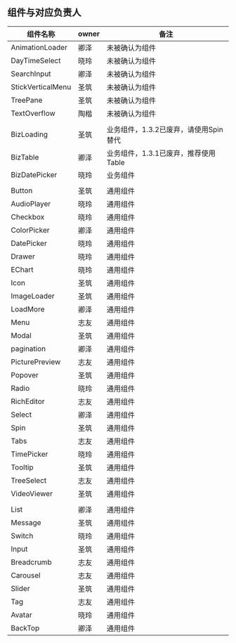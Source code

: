 ## 组件与对应负责人

|         组件名称            |    owner   |    备注     |
|            ---             |    ---    |    ---      |
|    AnimationLoader         |    卿泽    | 未被确认为组件 |
|    DayTimeSelect           |    晓玲    | 未被确认为组件 |
|    SearchInput             |    卿泽    | 未被确认为组件 |
|    StickVerticalMenu       |    圣筑    | 未被确认为组件 |
|    TreePane                |    圣筑    | 未被确认为组件 |
|    TextOverflow            |    陶楷    | 未被确认为组件 |
|||
|    BizLoading              |    圣筑    | 业务组件，1.3.2已废弃，请使用Spin替代 |
|    BizTable                |    卿泽    | 业务组件，1.3.1已废弃，推荐使用Table |
|    BizDatePicker           |    晓玲    | 业务组件 |
|||
|    Button                  |    圣筑    | 通用组件 |
|    AudioPlayer             |    晓玲    | 通用组件 |
|    Checkbox                |    晓玲    | 通用组件 | 
|    ColorPicker             |    卿泽    | 通用组件 |
|    DatePicker              |    晓玲    | 通用组件 |
|    Drawer                  |    晓玲    | 通用组件 |
|    EChart                  |    晓玲    | 通用组件 |
|    Icon                    |    圣筑    | 通用组件 |
|    ImageLoader             |    圣筑    | 通用组件 |
|    LoadMore                |    卿泽    | 通用组件 |
|    Menu                    |    志友    | 通用组件 |
|    Modal                   |    圣筑    | 通用组件 |
|    pagination              |    卿泽    | 通用组件 |
|    PicturePreview          |    志友    | 通用组件 |
|    Popover                 |    圣筑    | 通用组件 |
|    Radio                   |    晓玲    | 通用组件 |
|    RichEditor              |    志友    | 通用组件 |
|    Select                  |    卿泽    | 通用组件 |
|    Spin                    |    圣筑    | 通用组件 |
|    Tabs                    |    志友    | 通用组件 |
|    TimePicker              |    晓玲    | 通用组件 |
|    Tooltip                 |    圣筑    | 通用组件 |
|    TreeSelect              |    志友    | 通用组件 |
|    VideoViewer             |    圣筑    | 通用组件 |
|||
|    List                    |    卿泽    | 通用组件 |
|    Message                 |    圣筑    | 通用组件 |
|    Switch                  |    晓玲    | 通用组件 |
|    Input                   |    圣筑    | 通用组件 |
|    Breadcrumb              |    志友    | 通用组件 |
|    Carousel                |    志友    | 通用组件 |
|    Slider                  |    圣筑    | 通用组件 |
|    Tag                     |    志友    | 通用组件 |
|    Avatar                  |    晓玲    | 通用组件 |
|    BackTop                 |    卿泽    | 通用组件 |




